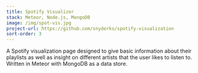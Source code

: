 ```yaml
---
title: Spotify Visualizer
stack: Meteor, Node.js, MongoDB
image: /img/spot-vis.jpg
project-url: https://github.com/snyderks/spotify-visualization
sort-order: 3
---
```

A Spotify visualization page designed to give basic information about their playlists as well as insight on different artists that the user likes to listen to. Written in Meteor with MongoDB as a data store.